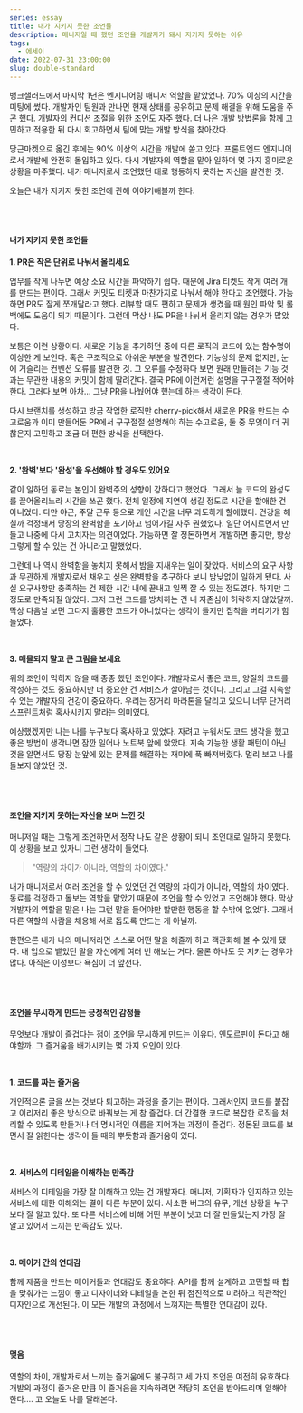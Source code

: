 ```yaml
---
series: essay
title: 내가 지키지 못한 조언들
description: 매니저일 때 했던 조언을 개발자가 돼서 지키지 못하는 이유
tags:
  - 에세이
date: 2022-07-31 23:00:00
slug: double-standard
---
```


뱅크샐러드에서 마지막 1년은 엔지니어링 매니저 역할을 맡았었다. 70% 이상의 시간을 미팅에 썼다. 개발자인 팀원과 만나면 현재 상태를 공유하고 문제 해결을 위해 도움을 주곤 했다. 개발자의 컨디션 조절을 위한 조언도 자주 했다. 더 나은 개발 방법론을 함께 고민하고 적용한 뒤 다시 회고하면서 팀에 맞는 개발 방식을 찾아갔다.

당근마켓으로 옮긴 후에는 90% 이상의 시간을 개발에 쏟고 있다. 프론트엔드 엔지니어로서 개발에 완전히 몰입하고 있다. 다시 개발자의 역할을 맡아 일하며 몇 가지 흥미로운 상황을 마주했다. 내가 매니저로서 조언했던 대로 행동하지 못하는 자신을 발견한 것.

오늘은 내가 지키지 못한 조언에 관해 이야기해볼까 한다.

<br/>
<br/>

#### 내가 지키지 못한 조언들

**1. PR은 작은 단위로 나눠서 올리세요**

업무를 작게 나누면 예상 소요 시간을 파악하기 쉽다. 때문에 Jira 티켓도 작게 여러 개를 만드는 편이다. 그래서 커밋도 티켓과 마찬가지로 나눠서 해야 한다고 조언했다. 가능하면 PR도 잘게 쪼개달라고 했다. 리뷰할 때도 편하고 문제가 생겼을 때 원인 파악 및 롤백에도 도움이 되기 때문이다. 그런데 막상 나도 PR을 나눠서 올리지 않는 경우가 많았다.

보통은 이런 상황이다. 새로운 기능을 추가하던 중에 다른 로직의 코드에 있는 함수명이 이상한 게 보인다. 혹은 구조적으로 아쉬운 부분을 발견한다. 기능상의 문제 없지만, 눈에 거슬리는 컨벤션 오류를 발견한 것. 그 오류를 수정하다 보면 원래 만들려는 기능 것과는 무관한 내용의 커밋이 함께 딸려간다. 결국 PR에 이런저런 설명을 구구절절 적어야 한다. 그러다 보면 아차... 그냥 PR을 나눴어야 했는데 하는 생각이 든다.

다시 브랜치를 생성하고 방금 작업한 로직만 cherry-pick해서 새로운 PR을 만드는 수고로움과 이미 만들어둔 PR에서 구구절절 설명해야 하는 수고로움, 둘 중 무엇이 더 귀찮은지 고민하고 조금 더 편한 방식을 선택한다.

<br/>

**2. '완벽'보다 '완성'을 우선해야 할 경우도 있어요**

같이 일하던 동료는 본인이 완벽주의 성향이 강하다고 했었다. 그래서 늘 코드의 완성도를 끌어올리느라 시간을 쓰곤 했다. 전체 일정에 지연이 생길 정도로 시간을 할애한 건 아니었다. 다만 야근, 주말 근무 등으로 개인 시간을 너무 과도하게 할애했다. 건강을 해칠까 걱정돼서 당장의 완벽함을 포기하고 넘어가길 자주 권했었다. 일단 어지르면서 만들고 나중에 다시 고치자는 의견이었다. 가능하면 잘 정돈하면서 개발하면 좋지만, 항상 그렇게 할 수 있는 건 아니라고 말했었다.

그런데 나 역시 완벽함을 놓치지 못해서 밤을 지새우는 일이 잦았다. 서비스의 요구 사항과 무관하게 개발자로서 채우고 싶은 완벽함을 추구하다 보니 밤낮없이 일하게 됐다. 사실 요구사항만 충족하는 건 제한 시간 내에 끝내고 일찍 잘 수 있는 정도였다. 하지만 그 정도로 만족되질 않았다. 그저 그런 코드를 방치하는 건 내 자존심이 허락하지 않았달까. 막상 다음날 보면 그다지 훌륭한 코드가 아니었다는 생각이 들지만 집착을 버리기가 힘들었다.

<br/>

**3. 매몰되지 말고 큰 그림을 보세요**

위의 조언이 먹히지 않을 때 종종 했던 조언이다. 개발자로서 좋은 코드, 양질의 코드를 작성하는 것도 중요하지만 더 중요한 건 서비스가 살아남는 것이다. 그리고 그걸 지속할 수 있는 개발자의 건강이 중요하다. 우리는 장거리 마라톤을 달리고 있으니 너무 단거리 스프린트처럼 혹사시키지 말라는 의미였다.

예상했겠지만 나는 나를 누구보다 혹사하고 있었다. 자려고 누워서도 코드 생각을 했고 좋은 방법이 생각나면 잠깐 일어나 노트북 앞에 앉았다. 지속 가능한 생활 패턴이 아닌 것을 알면서도 당장 눈앞에 있는 문제를 해결하는 재미에 푹 빠져버렸다. 멀리 보고 나를 돌보지 않았던 것.

<br/>
<br/>

#### 조언을 지키지 못하는 자신을 보며 느낀 것

매니저일 때는 그렇게 조언하면서 정작 나도 같은 상황이 되니 조언대로 일하지 못했다. 이 상황을 보고 있자니 그런 생각이 들었다.

> "역량의 차이가 아니라, 역할의 차이였다."

내가 매니저로서 여러 조언을 할 수 있었던 건 역량의 차이가 아니라, 역할의 차이였다. 동료를 걱정하고 돌보는 역할을 맡았기 때문에 조언을 할 수 있었고 조언해야 했다. 막상 개발자의 역할을 맡은 나는 그런 말을 들어야만 할만한 행동을 할 수밖에 없었다. 그래서 다른 역할의 사람을 채용해 서로 돕도록 만드는 게 아닐까.

한편으론 내가 나의 매니저라면 스스로 어떤 말을 해줄까 하고 객관화해 볼 수 있게 됐다. 내 입으로 뱉었던 말을 자신에게 여러 번 해보는 거다. 물론 하나도 못 지키는 경우가 많다. 아직은 이성보다 욕심이 더 앞선다.

<br/>
<br/>

#### 조언을 무시하게 만드는 긍정적인 감정들

무엇보다 개발이 즐겁다는 점이 조언을 무시하게 만드는 이유다. 엔도르핀이 돈다고 해야할까. 그 즐거움을 배가시키는 몇 가지 요인이 있다.

<br/>

**1. 코드를 짜는 즐거움**

개인적으론 글을 쓰는 것보다 퇴고하는 과정을 즐기는 편이다. 그래서인지 코드를 붙잡고 이리저리 좋은 방식으로 바꿔보는 게 참 즐겁다. 더 간결한 코드로 복잡한 로직을 처리할 수 있도록 만들거나 더 명시적인 이름을 지어가는 과정이 즐겁다. 정돈된 코드를 보면서 잘 읽힌다는 생각이 들 때의 뿌듯함과 즐거움이 있다.

<br/>

**2. 서비스의 디테일을 이해하는 만족감**

서비스의 디테일을 가장 잘 이해하고 있는 건 개발자다. 매니저, 기획자가 인지하고 있는 서비스에 대한 이해와는 결이 다른 부분이 있다. 사소한 버그의 유무, 개선 상황을 누구보다 잘 알고 있다. 또 다른 서비스에 비해 어떤 부분이 낫고 더 잘 만들었는지 가장 잘 알고 있어서 느끼는 만족감도 있다.

<br/>

**3. 메이커 간의 연대감**

함께 제품을 만드는 메이커들과 연대감도 중요하다. API를 함께 설계하고 고민할 때 합을 맞춰가는 느낌이 좋고 디자이너와 디테일을 논한 뒤 점진적으로 미려하고 직관적인 디자인으로 개선된다. 이 모든 개발의 과정에서 느껴지는 특별한 연대감이 있다.

<br/>
<br/>

#### 맺음

역할의 차이, 개발자로서 느끼는 즐거움에도 불구하고 세 가지 조언은 여전히 유효하다. 개발의 과정이 즐거운 만큼 이 즐거움을 지속하려면 적당히 조언을 받아드리며 일해야 한다.... 고 오늘도 나를 달래본다.
